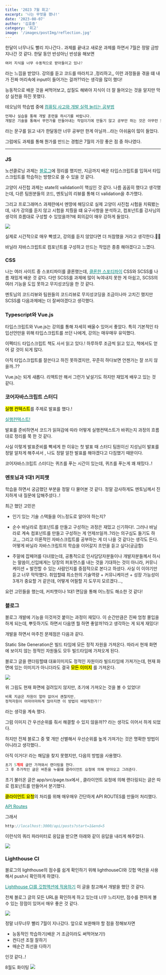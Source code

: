 ```yaml
---
title: '2023 7월 회고'
excerpt: '나는 무엇을 했나!'
date: '2023-08-07'
author: '김효중'
category: '회고'
image: '/images/postImg/reflection.jpg'
---
```


한달이 너무나도 빨리 지나간다.. 과제를 끝내고 새로운 과제를 하면서 7월은 정말 금방 지나간 것 같다. 한달 동안 반성아닌 반성을 해보면

```js
여러 지식을 너무 수동적으로 받아들이고 있나?
```
라는 느낌을 받았다. 강의를 듣고 코드를 따라치고 ,정리하고,, 이런 과정들을 겪을 떄 내가 진짜 머리속에 input이 들어가는 걸까??라는 생각을 많이 했다!

능동적으로 배운 것을 써먹어보고, 삽질도 해봐야 지식이 더 잘 들어오는 것을 알지만 막상 실천을 하진 못했다.

테오님의 학습법 중에
<a href = "https://velog.io/@teo/computational-thinking#%EC%BB%B4%ED%93%A8%ED%84%B0%EC%A0%81%EC%9C%BC%EB%A1%9C-%EC%82%AC%EA%B3%A0%ED%95%98%EA%B8%B0-%EC%96%B4%EB%96%BB%EA%B2%8C-%ED%95%98%EB%A9%B4-%EC%9E%98-%ED%95%A0-%EC%88%98-%EC%9E%88%EC%9D%84%EA%B9%8C" target = "_blank" style = "color:rgb(0, 131, 120)">컴퓨팅 사고와 개발 실력 늘리는 공부법</a>

```js
언제나 실습을 통해 개발 훈련을 하시기를 바랍니다. 
개발은 기술을 통해서 무언가를 만들어내는 작업이기에 만들기 않고 공부만 하는 것은 아무런 도움이 되지 않습니다.
```
라는 문구를 읽고 내가 한달동안 너무 공부만 한게 아닐까...라는 아쉬움이 많이 들었다.

그럼에도 과제를 통해 뭔가를 만드는 경험은 7월의 가장 좋은 점 중 하나였다.

<hr />

### JS

노션클로닝 과제는 <a href = "https://hj-devlog.vercel.app/blog/%EB%85%B8%EC%85%98%20%ED%81%B4%EB%A1%9C%EB%8B%9D%20%ED%9A%8C%EA%B3%A0" target = "_blank" style = "color:rgb(0, 131, 120)">블로그</a>에 정리를 했지만, 지금까지 배운 타입스크립트를 입혀서 타입스크립트를 학습하는 방향으로 쓸 수 있을 것 같다.

고양이 사진첩 과제는 state의 validation이 핵심인 것 같다. 나름 꼼꼼히 했다고 생각했는데, 다른 팀원분들의 코드, 멘토님의 리뷰를 통해 더 validation을 추가했다.

그리고 프로그래머스 과제란에서 멘땅에 해딩으로 실제 고양이 사진첩 시험을 치뤄봤는데, 내가 강의를 듣지 않고 시험을 치뤘을 떄 요구사항을 분석하고, 컴포넌트를 강사님의 생각의 흐름대로 구성할 수 있었을까?에 회의감이 매우 강하게 들었다.

![](/images/postImg/catphoto.png)

실제로 시간적으로 매우 빡셌고, 강의를 듣지 않았다면 더 처참했을 거라고 생각한다.🥲🥲

바닐라 자바스크립트로 컴포넌트를 구성하고 만드는 작업은 종종 해야겠다고 느꼈다.

### CSS

나는 여러 사이트 중 스포티파이를 클론했는데, 
<a href = "http://khj0426-spotify-clone.s3-website.ap-northeast-2.amazonaws.com/" target = "_blank" style = "color:rgb(0, 131, 120)">클론한 스포티파이</a> CSS와 SCSS를 나름 재밌게 배운 것 같다. 다만 SCSS를 과제에 많이 녹여내지 못한 게 아쉽고, SCSS의 여러 기능을 도입 못하고 무지성코딩을 한 것 같다. 

멘토님의 코드리뷰와 팀원들의 코드리뷰로 무지성코딩을 조금이나마 고치긴 했지만 SCSS를 다음과제에는 더 잘써야겠다고 생각했다.

### Typescript와 Vue.js

타입스크립트와 Vue.js는 강의를 통해 자세히 배울수 있어서 좋았다.
특히 기본적인 타입선언만을 위해 타입스크립트를 쓰던 나에게, 강의는 매우매우 유익했다.

이펙티드 타입스크립트 책도 사서 읽고 있다.! 하루하루 조금씩 읽고 있고, 책에서도 얻어 갈 것이 되게 많다. 

아직 타입스크립트를 잘쓴다고 하진 못하겠지만, 꾸준히 하다보면 언젠가는 잘 쓰지 않을까..??

Vue.js는 되게 새롭다. 리액트만 해서 그런가 낯설기도 하지만 재밌게 배우고 있는 것 같다.

### 코어자바스크립트 스터디

<mark>실행 컨텍스트</mark>를 주제로 발표를 했다.!

<a href = "https://docs.google.com/presentation/d/1K9341FAARzgFZWGXlt_JWo5MkeNUV6NS6J9TSDS1TA8/edit" target = "_blank" style = "color:rgb(0, 131, 120)">
실행컨텍스트!</a>

발표를 준비하면서 코드가 읽혀감에 따라 어떻게 실행컨텍스트가 바뀌는지 과정의 흐름대로 정리를 쭉 한 것 같다.

사실 이렇게 발표준비를 빡세게 한 이유는 첫 발표 때 스터디 팀원이신 지성님이 발표를 정말 알차게 해주셔서 , 나도 정말 알찬 발표를 해야겠다고 다짐했기 때문이다.

코어자바스크립트 스터디는 퀴즈를 푸는 시간이 있는데, 퀴즈를 푸는게 꽤 재밌다..!

### 멘토님과 1대1 커피챗

학습을 하면서 궁금했던 부분을 정말 다 물어본 것 같다.
정말 감사하게도 멘토님께서 진지하게 내 질문에 답해주셨다..!

최근 했던 고민은

- 인기 있는 기술 스택들을 어느정도로 알아야 하는지?

- 순수 바닐라로 컴포넌트를 만들고 구성하는 과정은 재밌고 신기하다!. 그러나 바닐라로 계속 컴포넌트를 만들고 구성하는 게 언제쓰일까..?라는 의구심도 들기도 하고,,, 그리고 이론적인 자바스크립트를 공부하는 게 더 나을 것 같다는 생각도 든다. 어떻게 바닐라 자바스크립트의 학습을 이어갈지 조언을 듣고 싶다(궁금함)

- 주말에 잡페어를 다녀왔는데, 공통적으로 인사담당자분들이나 개발자분들께서 하시는 말씀이,신입에게는 당장의 퍼포먼스를 내는 것을 기대하는 것이 아니라, 커뮤니케이션 + 발전할 수 있는 사람인지를 중점적으로 본다고 하셨다. 사실 이 이야기만 듣고 너무 막막했다. 취업할떄 최소한의 기술역량 + 커뮤니케이션 + 성장 가능성이 3개가 중요할 거 같은데, 어떻게 어필할 지 도무지 모르겠다…,

요런 고민들을 했는데, 커피챗이나 1대1 면담을 통해 어느정도 해소한 것 같다!

### 블로그

블로그 개발에 기능을 이것저것 붙이는 과정이 재밌다. 이 순간만큼은 진짜 엄청 몰입을 하게 되는데, 뿌듯하기도 하면서 다음엔 뭘 하면 좋알까?라고 생각하는 게 되게 재밌다!

개발을 하면서 마주친 문제점은 다음과 같다.

Static Site Generation은 빌드 타임에 모든 정적 자원을 가져온다. 따라서 현재 화면에 보이지 않는 정적인 자원들도 모두 빌드타임에 가져오게 된다.

블로그 글을 랜더링할떄 대표이미지도 정적인 자원이라 빌드타임에 가져가는데, 현재 화면에 있는 이미지가 아니더라도 결국 <mark>모든 이미지</mark>
를 가져온다.

![](https://user-images.githubusercontent.com/59411107/258589048-cd09799d-14d2-483b-8734-7baa09c9a1f1.png)

위 그림도 현재 화면에 걸려있지 않지만, 초기에 가져오는 것을 볼 수 있었다!

```js
비록 지금은 자원이 얼마 없어서 괜찮지만,
정적자원이 어마어마하게 많아지면 이 방법이 바람직한가??
```
라는 생각을 계속 했다.

그럼 이미지 간 우선순위를 줘서 해결할 수 있지 않을까?? 라는 생각도 이어서 하게 되었다.

하지만 전체 블로그 중 몇 개만 선별해서 우선순위를 높게 가져가는 것은 명확한 방법이 아니라고 생각했다..

아직 이거다! 라는 해답을 찾지 못했지만, 다음의 방법을 사용했다.

```js
초기 5개의 글만 가져와서 랜더링을 한다.
그 후 추가적인 글은 버튼을 누를떄 클라이언트 요청에 의해 받아오고 그려준다.
```

초기 불러온 글은 app/src/page.tsx에서 , 클라이언트 요청에 의해 랜더링되는 글은 따로 컴포넌트를 만들어서 분기했다.

<mark>클라이언트 요청</mark>의 처리를 위해 매우매우 간단하게 API ROUTES를 만들어 처리했다.

<a href = "https://nextjs.org/docs/pages/building-your-application/routing/api-routes" target = "_blank" style = "color:rgb(0, 131, 120)">API Routes</a>

그래서 
```js
http://localhost:3000/api/posts?start=1&end=5
```
이런식의 쿼리 파라미터로 응답을 받으면 아래와 같이 응답을 내리게 해주었다.

![](https://user-images.githubusercontent.com/59411107/258590666-463802b4-d9db-4b35-9be0-22d12759f4c9.png)


### Lighthouse CI

블로그의 lighthouse의 점수를 쉽게 확인하기 위해 lighthouseCI와 깃헙 액션을 사용해서 push시 확인하게 하였다.

<a href = "https://fe-developers.kakaoent.com/2022/220602-lighthouse-with-github-actions/" target = "_blank" style = "color:rgb(0, 131, 120)">Lighthouse CI를 깃헙액션에 적용하기</a>
이 글을 참고해서 개발을 했던 것 같다.

전체 블로그 글의 모든 URL을 확인하게 하고 있는데 너무 느리지만, 점수를 편하게 볼 수 있는 장점이 있어서 매우 좋은 것 같다.

![](/images/postImg/lighthouseCI.png)

정말 너무너무 빨리 7월이 지나갔다. 앞으로 보완해야 할 점을 정해보자면

- 능동적인 학습하기(배운 거 조금이라도 써먹어보기!)
- 컨디션 조절 잘하기
- 매순간 최선을 다하기

인것 같다..!

8월도 화이팅
![](https://techblog.woowahan.com/wp-content/uploads/2023/05/%E1%84%91%E1%85%A1%E1%84%8B%E1%85%B5%E1%84%90%E1%85%B5%E1%86%BC.jpeg)









